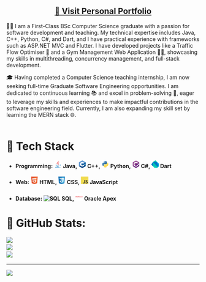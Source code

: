 <div align="center">
  <h2><a href="https://adnanalimumtaz.netlify.app">🔗 Visit Personal Portfolio</a></h2>
</div>

👨‍💻 I am a First-Class BSc Computer Science graduate with a passion for software development and teaching. My technical expertise includes Java, C++, Python, C#, and Dart, and I have practical experience with frameworks such as ASP.NET MVC and Flutter. I have developed projects like a Traffic Flow Optimiser 🚦 and a Gym Management Web Application 🏋️‍♂️, showcasing my skills in multithreading, concurrency management, and full-stack development.

🎓 Having completed a Computer Science teaching internship, I am now seeking full-time Graduate Software Engineering opportunities. I am dedicated to continuous learning 📚 and excel in problem-solving 🧩, eager to leverage my skills and experiences to make impactful contributions in the software engineering field. Currently, I am also expanding my skill set by learning the MERN stack 🌐.<br><br>


# 🔬 Tech Stack
- #### Programming: <img src="https://raw.githubusercontent.com/devicons/devicon/master/icons/java/java-original.svg" alt="Java" width="20" height="20"/> **Java**, <img src="https://raw.githubusercontent.com/devicons/devicon/master/icons/cplusplus/cplusplus-original.svg" alt="C++" width="20" height="20"/> **C++**, <img src="https://raw.githubusercontent.com/devicons/devicon/master/icons/python/python-original.svg" alt="Python" width="20" height="20"/> **Python**, <img src="https://raw.githubusercontent.com/devicons/devicon/master/icons/csharp/csharp-original.svg" alt="C#" width="20" height="20"/> **C#**, <img src="https://raw.githubusercontent.com/devicons/devicon/master/icons/dart/dart-original.svg" alt="Dart" width="20" height="20"/> **Dart**
- #### Web: <img src="https://raw.githubusercontent.com/devicons/devicon/master/icons/html5/html5-original.svg" alt="HTML" width="20" height="20"/> **HTML**, <img src="https://raw.githubusercontent.com/devicons/devicon/master/icons/css3/css3-original.svg" alt="CSS" width="20" height="20"/> **CSS**, <img src="https://raw.githubusercontent.com/devicons/devicon/master/icons/javascript/javascript-original.svg" alt="JavaScript" width="20" height="20"/> **JavaScript**
- #### Database: <img src="https://img.icons8.com/color/48/000000/sql.png" alt="SQL" width="20" height="20"/> **SQL**, <img src="https://raw.githubusercontent.com/devicons/devicon/master/icons/oracle/oracle-original.svg" alt="Oracle Apex" width="20" height="20"/> **Oracle Apex**



# 📝 GitHub Stats:
![](https://github-readme-stats.vercel.app/api?username=AdnanAliMumtaz&theme=swift&hide_border=false&include_all_commits=false&count_private=false)<br/>
![](https://github-readme-streak-stats.herokuapp.com/?user=AdnanAliMumtaz&theme=swift&hide_border=false)<br/>
![](https://github-readme-stats.vercel.app/api/top-langs/?username=AdnanAliMumtaz&theme=swift&hide_border=false&include_all_commits=false&count_private=false&layout=compact)

---
[![](https://visitcount.itsvg.in/api?id=AdnanAliMumtaz&icon=0&color=12)](https://visitcount.itsvg.in)

<!-- Proudly created with GPRM ( https://gprm.itsvg.in ) -->
